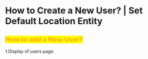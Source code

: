 # How to Create a New User? | Set Default Location Entity

## <mark style="color:orange;">How to add a New User?</mark>

1.Display of users page.
